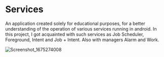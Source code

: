 # Services

An application created solely for educational purposes, for a better understanding of the operation of various services running in android. In this project, I got acquainted with such services as Job Scheduler, Foreground, Intent and Job + Intent. Also with managers Alarm and Work.

![Screenshot_1675274008](https://user-images.githubusercontent.com/104642065/216124158-2f36a7a0-b46c-4106-93ef-d921ec789d22.png)
